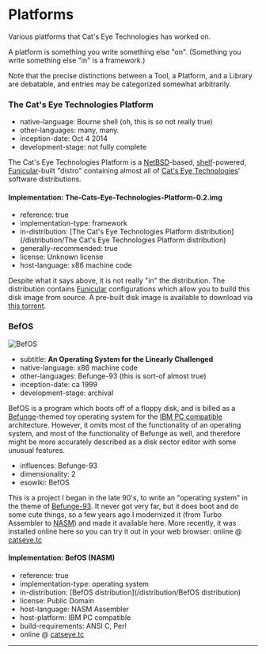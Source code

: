 Platforms
=========

Various platforms that Cat's Eye Technologies has worked on.

A platform is something you write something else "on".
(Something you write something else "in" is a framework.)

Note that the precise distinctions between a Tool, a Platform, and a Library
are debatable, and entries may be categorized somewhat arbitrarily.

### The Cat's Eye Technologies Platform

*   native-language: Bourne shell (oh, this is *so* not really true)
*   other-languages: many, many.
*   inception-date: Oct 4 2014
*   development-stage: not fully complete

The Cat's Eye Technologies Platform is a [NetBSD][]-based,
[shelf][]-powered, [Funicular][]-built "distro" containing almost all of
[Cat's Eye Technologies][]' software distributions.

#### Implementation: The-Cats-Eye-Technologies-Platform-0.2.img

*   reference: true
*   implementation-type: framework
*   in-distribution: [The Cat's Eye Technologies Platform distribution](/distribution/The Cat's Eye Technologies Platform distribution)
*   generally-recommended: true
*   license: Unknown license
*   host-language: x86 machine code

Despite what it says above, it is not really "in" the distribution.
The distribution contains [Funicular][] configurations which allow
you to build this disk image from source.  A pre-built disk image
is available to download via
[this torrent](https://raw.githubusercontent.com/catseye/The-Platform/master/torrent/The-Cats-Eye-Technologies-Platform-0.2.torrent).

### BefOS

![BefOS](http://static.catseye.tc/images/screenshots/BefOS.png)

*   subtitle: **An Operating System for the Linearly Challenged**
*   native-language: x86 machine code
*   other-languages: Befunge-93 (this is sort-of almost true)
*   inception-date: ca 1999
*   development-stage: archival

BefOS is a program which boots off of a floppy disk, and is
billed as a [Befunge][]-themed toy operating system for the
[IBM PC compatible][] architecture.  However, it omits
most of the functionality of an operating system, and most of the
functionality of Befunge as well, and therefore might be more
accurately described as a disk sector editor with some unusual
features.

*   influences: Befunge-93
*   dimensionality: 2
*   esowiki: BefOS

This is a project I began in the late 90's, to write an "operating system"
in the theme of [Befunge-93][].  It never got very far, but it does boot
and do some cute things, so a few years ago I modernized it (from
Turbo Assembler to [NASM][]) and made it available here.  More recently,
it was installed online here so you can try it out in your
web browser: online @ [catseye.tc](http://catseye.tc/installation/BefOS)

#### Implementation: BefOS (NASM)

*   reference: true
*   implementation-type: operating system
*   in-distribution: [BefOS distribution](/distribution/BefOS distribution)
*   license: Public Domain
*   host-language: NASM Assembler
*   host-platform: IBM PC compatible
*   build-requirements: ANSI C, Perl
*   online @ [catseye.tc](http://catseye.tc/installation/BefOS)

- - - -

[NetBSD]: http://netbsd.org/
[shelf]: ../article/Tools.md#shelf
[Cat's Eye Technologies]: http://catseye.tc/
[IBM PC compatible]: ../article/Retrocomputing.md#ibm-pc-compatible
[Befunge]: http://catseye.tc/node/Befunge
[Befunge-93]: http://catseye.tc/node/Befunge-93
[NASM]: http://catseye.tc/node/NASM
[Funicular]: ../article/Tools.md#funicular

